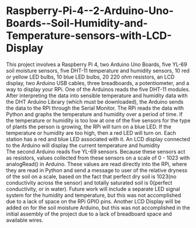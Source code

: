 # Raspberry-Pi-4--2-Arduino-Uno-Boards--Soil-Humidity-and-Temperature-sensors-with-LCD-Display

  This project involves a Raspberry Pi 4, two Arduino Uno Boards, five YL-69 soil moisture sensors, five DHT-11 temperature and humidity sensors, 10 red or yellow LED bulbs, 10 blue LED bulbs, 20 220 ohm resistors, an LCD display, two Arduino USB cables, three breadboards, a potentiometer, and a way to display your RPi. One of the Arduinos reads the five DHT-11 modules. After interpreting the data into sensible temperature and humidity data with the DHT Arduino Library (which must be downloaded), the Arduino sends the data to the RPi through the Serial Monitor. The RPi reads the data with Python and graphs the temperature and humidity over a period of time. If the temperature or humidity is too low at one of the five sensors for the type of plants the person is growing,  the RPi will turn on a blue LED. If the temperature or humidity are too high, then a red LED will turn on.  Each station has a red and blue LED associated with it. An LCD display connected to the Arduino will display the current temperature and humidity  
  The second Arduino reads five YL-69 sensors. Because these sensors act as resistors, values collected from these sensors on a scale of 0 - 1023 with analogRead() in Arduino. These values are read directly into the RPi, where they are read in Python and send a message to user of the relative dryness of the soil on a scale, based on the fact that perfect dry soil is 1023(no conductivity across the sensor) and totally saturated soil is 0(perfect conductivity, or in water). 
  Future work will include a separate LED signal system for the humidity and temperature, but this was not accomplished due to a lack of space on the RPi GPIO pins. Another LCD Display will be added on for the soil moisture Arduino, but this was not accomplished in the initial assembly of the project due to a lack of breadboard space and available wires.
